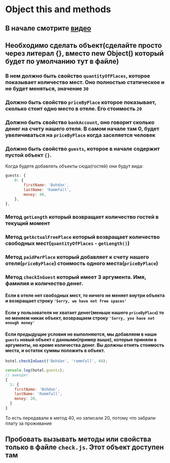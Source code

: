 # Object this and methods

## В начале смотрите [видео](https://youtu.be/_PDqtI4vytQ)

## Необходимо сделать объект(сделайте просто через литерал {}, вместо new Object() который будет по умолчанию тут в файле)

### В нем должно быть свойство ```quantityOfPlaces```, которое показывает количество мест. Оно полностью статическое и не будет меняться, значение ```30```
### Должно быть свойство ```priceByPlace``` которое показывает, сколько стоит одно место в отеле. Его стоимость ```20```
### Должно быть свойство ```bankAccount```, оно говорит сколько денег на счету нашего отеля. В самом начале там 0, будет увеличиваться на ```priceByPlace``` когда заселяется человек
### Должно быть свойство ```guests```, которое в начале содержит пустой объект ```{}```.
Когда будете добавлять объекты сюда(гостей) они будут вида: 
```js 
guests: {
    0: {
        firstName: 'Bohdan',
        lastName: 'Rammfall',
        money: 40,
    },
},
```
### Метод ```getLength``` который возвращает количество гостей в текущий момент
### Метод ```getActualFreePlace``` который возвращает количество свободных мест(```quantityOfPlaces``` - ```getLength()```) 
### Метод ```paidPerPlace``` который добавляет к счету нашего отеля(```priceByPlace```) стоимость одного места(```priceByPlace```)
### Метод ```checkInGuest``` который имеет 3 аргумента. Имя, фамилия и количество денег.
#### Если в отеле нет свободных мест, то ничего не меняет внутри объекта и возвращает строку ```'Sorry, we have not free spaces'```
#### Если у пользователя не хватает денег(меньше нашего ```priceByPlace```) то не меняем никак объект, возвращаем строку ```'Sorry, you have not enough money'``` 
#### Если предыдущие условия не выполняются, мы добавляем в наши ```guests``` новый объект с данными(пример выше), которые приняли в аргументы, но кроме количества денег. Вы должны отнять стоимость места, и остаток суммы положить в объект.
```js
hotel.checkInGuest('Bohdan', 'rammfall', 40);

console.log(hotel.guests);
// выводит
{
  1: {
    firstName: 'Bohdan',
    lastName: 'Rammfall',
    money: 20,
  }
}
```
То есть передавали в метод 40, но записали 20, потому что забрали плату за проживание

## Пробовать вызывать методы или свойства только в файле ```check.js```. Этот объект доступен там
